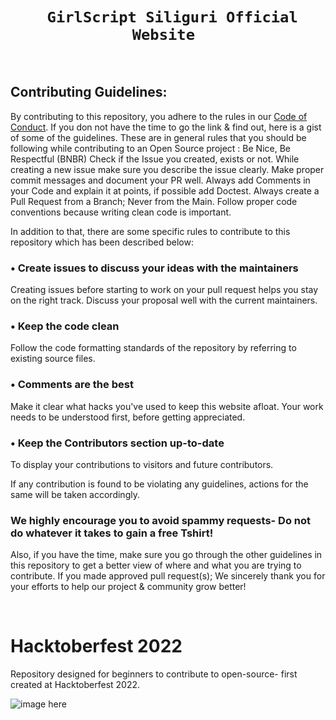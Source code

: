 <h1 align="center"><code>&nbsp;GirlScript Siliguri Official Website&nbsp;</code></h1>
<br>

##  Contributing Guidelines:
By contributing to this repository, you adhere to the rules in our [Code of Conduct](./.github/CODE_OF_CONDUCT.md).
If you don not have the time to go the link & find out, here is a gist of some of the guidelines.
These are in general rules that you should be following while contributing to an Open Source project :
Be Nice, Be Respectful (BNBR)
Check if the Issue you created, exists or not.
While creating a new issue make sure you describe the issue clearly.
Make proper commit messages and document your PR well.
Always add Comments in your Code and explain it at points, if possible add Doctest.
Always create a Pull Request from a Branch; Never from the Main.
Follow proper code conventions because writing clean code is important.

In addition to that, there are some specific rules to contribute to this repository which has been described below:

### • Create issues to discuss your ideas with the maintainers
Creating issues before starting to work on your pull request helps you stay on the right track. Discuss your proposal well with the current maintainers.
### • Keep the code clean
Follow the code formatting standards of the repository by referring to existing source files.
### • Comments are the best
Make it clear what hacks you've used to keep this website afloat. Your work needs to be understood first, before getting appreciated.
### • Keep the Contributors section up-to-date
To display your contributions to visitors and future contributors.

If any contribution is found to be violating any guidelines, actions for the same will be taken accordingly.
### We highly encourage you to avoid spammy requests- Do not do whatever it takes to gain a free Tshirt! 
Also, if you have the time, make sure you go through the other guidelines in this repository to get a better view of where and what you are trying to contribute.
If you made approved pull request(s); We sincerely thank you for your efforts to help our project & community grow better!

<br>

# Hacktoberfest 2022
Repository designed for beginners to contribute to open-source- first created at Hacktoberfest 2022.

![image here](https://hacktoberfest.com/_next/static/media/opengraph.da6e44c0.png)


